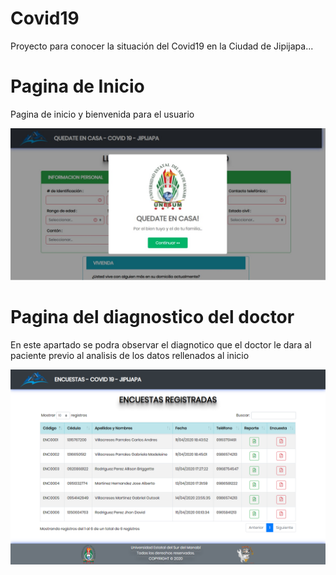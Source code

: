 # Covid19
Proyecto para conocer la situación del Covid19 en la Ciudad de Jipijapa...

# Pagina de Inicio
Pagina de inicio y bienvenida para el usuario

![](docs/PageInicio.jpeg)

# Pagina del diagnostico del doctor
En este apartado se podra observar el diagnotico que el doctor le dara al paciente previo al analisis de los datos rellenados al inicio

![](docs/DoctorDiagnostico.png)